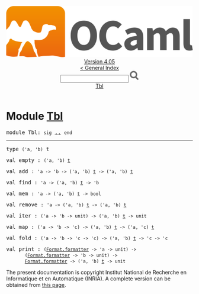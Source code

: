 <!-- ((! set title API !)) ((! set documentation !)) ((! set api !)) ((! set nobreadcrumb !)) -->
<div class="api"><header><nav class="toc brand"><a class="brand" href="https://ocaml.org/"><img src="colour-logo-gray.svg" class="svg" alt="OCaml"></a></nav><nav class="toc"><div class="toc_version"><a href="/docs" id="version-select">Version 4.05</a></div><a href="index.html">&lt; General Index</a><div class="api_search"><input type="text" name="apisearch" id="api_search" oninput="mySearch(false);" onkeypress="this.oninput();" onclick="this.oninput();" onpaste="this.oninput();">
<img src="search_icon.svg" alt="Search" class="svg" onclick="mySearch(false)"></div>
<div id="search_results"></div><div class="toc_title"><a href="#top">Tbl</a></div><ul></ul></nav></header>

<h1>Module <a href="type_Tbl.html">Tbl</a></h1>

<pre><span class="keyword">module</span> Tbl: <code class="code"><span class="keyword">sig</span></code> <a href="Tbl.html">..</a> <code class="code"><span class="keyword">end</span></code></pre><hr width="100%">

<pre><span id="TYPEt"><span class="keyword">type</span> <code class="type">('a, 'b)</code> t</span> </pre>


<pre><span id="VALempty"><span class="keyword">val</span> empty</span> : <code class="type">('a, 'b) <a href="Tbl.html#TYPEt">t</a></code></pre>
<pre><span id="VALadd"><span class="keyword">val</span> add</span> : <code class="type">'a -&gt; 'b -&gt; ('a, 'b) <a href="Tbl.html#TYPEt">t</a> -&gt; ('a, 'b) <a href="Tbl.html#TYPEt">t</a></code></pre>
<pre><span id="VALfind"><span class="keyword">val</span> find</span> : <code class="type">'a -&gt; ('a, 'b) <a href="Tbl.html#TYPEt">t</a> -&gt; 'b</code></pre>
<pre><span id="VALmem"><span class="keyword">val</span> mem</span> : <code class="type">'a -&gt; ('a, 'b) <a href="Tbl.html#TYPEt">t</a> -&gt; bool</code></pre>
<pre><span id="VALremove"><span class="keyword">val</span> remove</span> : <code class="type">'a -&gt; ('a, 'b) <a href="Tbl.html#TYPEt">t</a> -&gt; ('a, 'b) <a href="Tbl.html#TYPEt">t</a></code></pre>
<pre><span id="VALiter"><span class="keyword">val</span> iter</span> : <code class="type">('a -&gt; 'b -&gt; unit) -&gt; ('a, 'b) <a href="Tbl.html#TYPEt">t</a> -&gt; unit</code></pre>
<pre><span id="VALmap"><span class="keyword">val</span> map</span> : <code class="type">('a -&gt; 'b -&gt; 'c) -&gt; ('a, 'b) <a href="Tbl.html#TYPEt">t</a> -&gt; ('a, 'c) <a href="Tbl.html#TYPEt">t</a></code></pre>
<pre><span id="VALfold"><span class="keyword">val</span> fold</span> : <code class="type">('a -&gt; 'b -&gt; 'c -&gt; 'c) -&gt; ('a, 'b) <a href="Tbl.html#TYPEt">t</a> -&gt; 'c -&gt; 'c</code></pre>
<pre><span id="VALprint"><span class="keyword">val</span> print</span> : <code class="type">(<a href="Format.html#TYPEformatter">Format.formatter</a> -&gt; 'a -&gt; unit) -&gt;<br>       (<a href="Format.html#TYPEformatter">Format.formatter</a> -&gt; 'b -&gt; unit) -&gt;<br>       <a href="Format.html#TYPEformatter">Format.formatter</a> -&gt; ('a, 'b) <a href="Tbl.html#TYPEt">t</a> -&gt; unit</code></pre><div class="copyright">The present documentation is copyright Institut National de Recherche en Informatique et en Automatique (INRIA). A complete version can be obtained from <a href="http://caml.inria.fr/pub/docs/manual-ocaml/">this page</a>.</div></div>